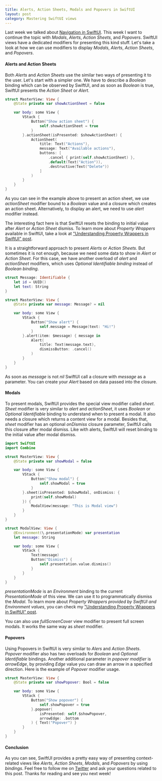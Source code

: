 ```yaml
---
title: Alerts, Action Sheets, Modals and Popovers in SwiftUI
layout: post
category: Mastering SwiftUI views
---
```


Last week we talked about [Navigation in SwiftUI](/2019/07/17/navigation-in-swiftui/). This week I want to continue the topic with *Modals*, *Alerts*, *Action Sheets*, and *Popovers*. SwiftUI views have a dedicated modifiers for presenting this kind stuff. Let's take a look at how we can use modifiers to display *Modals*, *Alerts*, *Action Sheets*, and *Popovers*.

#### Alerts and Action Sheets
Both *Alerts* and *Action Sheets* use the similar two ways of presenting it to the user. Let's start with a simpler one. We have to describe a *Boolean* binding which can be observed by SwiftUI, and as soon as *Boolean* is true, SwiftUI presents the *Action Sheet* or *Alert*.

```swift
struct MasterView: View {
    @State private var showActionSheet = false

    var body: some View {
        VStack {
            Button("Show action sheet") {
                self.showActionSheet = true
            }
        }.actionSheet(isPresented: $showActionSheet) {
            ActionSheet(
                title: Text("Actions"),
                message: Text("Available actions"),
                buttons: [
                    .cancel { print(self.showActionSheet) },
                    .default(Text("Action")),
                    .destructive(Text("Delete"))
                ]
            )
        }
    }
}
```
As you can see in the example above to present an action sheet, we use *actionSheet* modifier bound to a *Boolean* value and a closure which creates an action sheet. Alternatively, to display an alert, we need to use *alert* modifier instead.

The interesting fact here is that SwiftUI resets the binding to initial value after *Alert* or *Action Sheet* dismiss. To learn more about *Property Wrappers* available in SwiftUI, take a look at ["Understanding Property Wrappers in SwiftUI" post](/2019/06/12/understanding-property-wrappers-in-swiftui/).

It is a straightforward approach to present *Alerts* or *Action Sheets*. But sometimes it is not enough, because we need some data to show in *Alert* or *Action Sheet*. For this case, we have another overload of *alert* and *actionSheet* modifiers, which uses *Optional Identifiable binding* instead of *Boolean binding*.

```swift
struct Message: Identifiable {
    let id = UUID()
    let text: String
}

struct MasterView: View {
    @State private var message: Message? = nil

    var body: some View {
        VStack {
            Button("Show alert") {
                self.message = Message(text: "Hi!")
            }
        }.alert(item: $message) { message in
            Alert(
                title: Text(message.text),
                dismissButton: .cancel()
            )
        }
    }
}
```

As soon as *message* is not *nil* SwiftUI call a closure with *message* as a parameter. You can create your *Alert* based on data passed into the closure. 

#### Modals
To present modals, SwiftUI provides the special view modifier called *sheet*. *Sheet* modifier is very similar to *alert* and *actionSheet*, it uses *Boolean* or *Optional Identifiable* binding to understand when to present a modal. It also needs a closure which returns a content view for a modal. Besides that, *sheet* modifier has an optional *onDismiss* closure parameter, SwiftUI calls this closure after modal dismiss. Like with alerts, SwiftUI will reset binding to the initial value after modal dismiss.

```swift
import SwiftUI
import Combine

struct MasterView: View {
    @State private var showModal = false

    var body: some View {
        VStack {
            Button("Show modal") {
                self.showModal = true
            }
        }.sheet(isPresented: $showModal, onDismiss: {
            print(self.showModal)
        }) {
            ModalView(message: "This is Modal view")
        }
    }
}

struct ModalView: View {
    @Environment(\.presentationMode) var presentation
    let message: String

    var body: some View {
        VStack {
            Text(message)
            Button("Dismiss") {
                self.presentation.value.dismiss()
            }
        }
    }
}
```

*presentationMode* is an *Environment* binding to the current *PresentationMode* of this view. We can use it to programmatically dismiss the *Modal*. To learn more about *Property Wrappers provided by SwiftUI and Environment values*, you can check my ["Understanding Property Wrappers in SwiftUI" post](/2019/06/12/understanding-property-wrappers-in-swiftui/).

You can also use *fullScreenCover* view modifier to present full screen modals. It works the same way as *sheet* modifier.

#### Popovers
Using Popovers in SwiftUI is very similar to *Alers* and *Action Sheets*. *Popover* modifier also has two overloads for *Boolean* and *Optional Identifiable* bindings. Another additional parameter in *popover modifier* is *arrowEdge*, by providing *Edge* value you can draw an arrow in a specified direction. Here is the example of *Popover* modifier usage.

```swift
struct MasterView: View {
    @State private var showPopover: Bool = false

    var body: some View {
        VStack {
            Button("Show popover") {
                self.showPopover = true
            }.popover(
                isPresented: self.$showPopover,
                arrowEdge: .bottom
            ) { Text("Popover") }
        }
    }
}
```

#### Conclusion
As you can see, SwiftUI provides a pretty easy way of presenting context-related views like *Alerts*, *Action Sheets*, *Modals*, and *Popovers* by using *bindings*. Feel free to follow me on [Twitter](https://twitter.com/mecid) and ask your questions related to this post. Thanks for reading and see you next week!  

